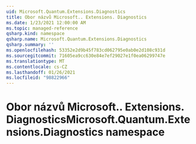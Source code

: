 ```yaml
---
uid: Microsoft.Quantum.Extensions.Diagnostics
title: Obor názvů Microsoft.. Extensions. Diagnostics
ms.date: 1/23/2021 12:00:00 AM
ms.topic: managed-reference
qsharp.kind: namespace
qsharp.name: Microsoft.Quantum.Extensions.Diagnostics
qsharp.summary: ''
ms.openlocfilehash: 53352e2d9b45f783cd062795e0ab0e2d108c931d
ms.sourcegitcommit: 71605ea9cc630e84e7ef29027e1f0ea06299747e
ms.translationtype: MT
ms.contentlocale: cs-CZ
ms.lasthandoff: 01/26/2021
ms.locfileid: "98822966"
---
```

# <a name="microsoftquantumextensionsdiagnostics-namespace"></a><span data-ttu-id="4c03d-102">Obor názvů Microsoft.. Extensions. Diagnostics</span><span class="sxs-lookup"><span data-stu-id="4c03d-102">Microsoft.Quantum.Extensions.Diagnostics namespace</span></span>



